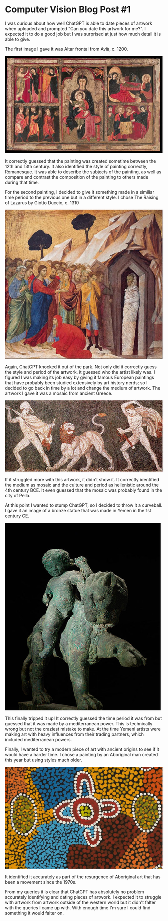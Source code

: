 # Computer Vision Blog Post #1

I was curious about how well ChatGPT is able to date pieces of artwork when uploaded and prompted "Can you date this artwork for me?". I expected it to do a good job but I was surprised at just how much detail it is able to give.

The first image I gave it was Altar frontal from Avià, c. 1200.

![alt text](painting1.png)

It correctly guessed that the painting was created sometime between the 12th and 13th century. It also identified the style of painting correctly, Romanesque. It was able to describe the subjects of the painting, as well as compare and contrast the composition of the painting to others made during that time.

For the second painting, I decided to give it something made in a similiar time period to the previous one but in a different style. I chose The Raising of Lazarus by Giotto Duccio, c. 1310

![alt text](painting2.png)

Again, ChatGPT knocked it out of the park. Not only did it correctly guess the style and period of the artwork, it guessed who the artist likely was. I figured I was making its job easy by giving it famous European paintings that have probably been studied extensively by art history nerds; so I decided to go back in time by a lot and change the medium of artwork. The artwork I gave it was a mosaic from ancient Greece.

![alt text](painting3.png)

If it struggled more with this artwork, it didn't show it. It correctly identified the medium as mosaic and the culture and period as hellenistic around the 4th century BCE. It even guessed that the mosaic was probably found in the city of Pella.

At this point I wanted to stump ChatGPT, so I decided to throw it a curveball. I gave it an image of a bronze statue that was made in Yemen in the 1st century CE.

![alt text](yemenlions.jpg)

This finally tripped it up! It correctly guessed the time period it was from but guessed that it was made by a mediterranean power. This is technically wrong but not the craziest mistake to make. At the time Yemeni artists were making art with heavy influences from their trading partners, which included mediterranean powers.

Finally, I wanted to try a modern piece of art with ancient origins to see if it would have a harder time. I chose a painting by an Aboriginal man created this year but using styles much older.

![alt text](painting5.png)

It identified it accurately as part of the resurgence of Aboriginal art that has been a movement since the 1970s.

From my queries it is clear that ChatGPT has absolutely no problem accurately identifying and dating pieces of artwork. I expected it to struggle with artwork from artwork outside of the western world but it didn't falter with the queries I came up with. With enough time I'm sure I could find something it would falter on.
